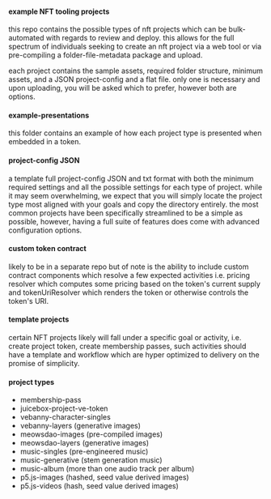 #### example NFT tooling projects

this repo contains the possible types of nft projects which can be bulk-automated with regards to review and deploy. this allows for the full spectrum of individuals seeking to create an nft project via a web tool or via pre-compiling a folder-file-metadata package and upload.

each project contains the sample assets, required folder structure, minimum assets, and a JSON project-config and a flat file. only one is necessary and upon uploading, you will be asked which to prefer, however both are options.

#### example-presentations

this folder contains an example of how each project type is presented when embedded in a token.

#### project-config JSON

a template full project-config JSON and txt format with both the minimum required settings and all the possible settings for each type of project. while it may seem overwhelming, we expect that you will simply locate the project type most aligned with your goals and copy the directory entirely. the most common projects have been specifically streamlined to be a
simple as possible, however, having a full suite of features does come with advanced configuration options.

#### custom token contract

likely to be in a separate repo but of note is the ability to include custom contract components which resolve a few expected activities i.e. pricing resolver which computes some pricing based on the token's current supply and tokenUriResolver which renders the token or otherwise controls the token's URI.

#### template projects

certain NFT projects likely will fall under a specific goal or activity, i.e. create project token, create membership passes, such activities should have a template and workflow which are hyper optimized to delivery on the promise of simplicity.

#### project types

-   membership-pass
-   juicebox-project-ve-token
-   vebanny-character-singles
-   vebanny-layers (generative images)
-   meowsdao-images (pre-compiled images)
-   meowsdao-layers (generative images)
-   music-singles (pre-engineered music)
-   music-generative (stem generation music)
-   music-album (more than one audio track per album)
-   p5.js-images (hashed, seed value derived images)
-   p5.js-videos (hash, seed value derived images)
